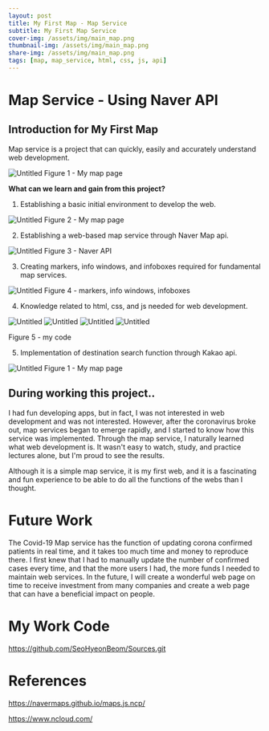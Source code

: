 ```yaml
---
layout: post
title: My First Map - Map Service
subtitle: My First Map Service
cover-img: /assets/img/main_map.png
thumbnail-img: /assets/img/main_map.png
share-img: /assets/img/main_map.png
tags: [map, map_service, html, css, js, api]
---
```


# Map Service - Using Naver API

## Introduction for My First Map

Map service is a project that can quickly, easily and accurately understand web development.


![Untitled](../assets/img/main_map.png)
Figure 1 - My map page



**What can we learn and gain from this project?**


1. Establishing a basic initial environment to develop the web.

![Untitled](../assets/img/map.png)
Figure 2 - My map page




2. Establishing a web-based map service through Naver Map api.

![Untitled](../assets/img/naverconsole.png)
Figure 3 - Naver API 




3. Creating markers, info windows, and infoboxes required for fundamental map services.

![Untitled](../assets/img/.png)
Figure 4 - markers, info windows, infoboxes




4. Knowledge related to html, css, and js needed for web development.

![Untitled](../assets/img/mapcode1.png)
![Untitled](../assets/img/mapcode2.png)
![Untitled](../assets/img/mapcode3.png)
![Untitled](../assets/img/mapcode4.png)

Figure 5 - my code




5. Implementation of destination search function through Kakao api.

![Untitled](../assets/img/swift.png)
Figure 1 - My map page





## During working this project..

I had fun developing apps, but in fact, I was not interested in web development and was not interested. However, after the coronavirus broke out, map services began to emerge rapidly, and I started to know how this service was implemented. Through the map service, I naturally learned what web development is. It wasn't easy to watch, study, and practice lectures alone, but I'm proud to see the results.

Although it is a simple map service, it is my first web, and it is a fascinating and fun experience to be able to do all the functions of the webs than I thought.




# Future Work

The Covid-19 Map service has the function of updating corona confirmed patients in real time, and it takes too much time and money to reproduce there. I first knew that I had to manually update the number of confirmed cases every time, and that the more users I had, the more funds I needed to maintain web services. In the future, I will create a wonderful web page on time to receive investment from many companies and create a web page that can have a beneficial impact on people.

# My Work Code 

https://github.com/SeoHyeonBeom/Sources.git


# References

https://navermaps.github.io/maps.js.ncp/

https://www.ncloud.com/


